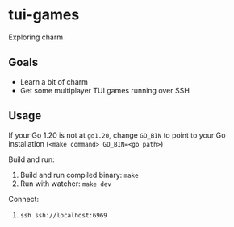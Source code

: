 # tui-games

Exploring charm

## Goals

- Learn a bit of charm
- Get some multiplayer TUI games running over SSH

## Usage

If your Go 1.20 is not at `go1.20`, change `GO_BIN` to point to your Go installation (`<make command> GO_BIN=<go path>`)

Build and run:

1. Build and run compiled binary: `make`
2. Run with watcher: `make dev`

Connect:

1. `ssh ssh://localhost:6969`


